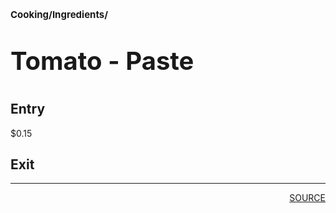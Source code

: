 # <p style='font-size: 15px;'>Cooking/Ingredients/</p>
# <p style='font-size: 40px;'>Tomato - Paste</p>

## Entry

$0.15

## Exit

<div style='page-break-after: always;'></div>
<div style='page-break-after: always;'></div>

<hr/>

<div style='page-break-after: always;'></div>
<div style='page-break-after: always;'></div>

<div style='text-align: right'>
<a href='https://docs.google.com/spreadsheets/d/e/2PACX-1vSAyak9YlStJt0W2QiXNHVF8FODXyzkGh0HTz9XkhPPqGQ7IycIP1MG9gofJCHmb8c_vAcLKiqcYQXQ/pub?output=xlsx'>SOURCE</a>
</div>
